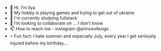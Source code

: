 - 👋 Hi, I’m Ilya
- 👀 My hobby is playing games and trying to get out of ukraine
- 🌱 I'm currently studying fullstack
- 💞️ I’m looking to collaborate on ... I don't know
- 📫 How to reach me - instagram @princeofexigo
- ⚡ Fun fact: I hate summer and especially July, every year I get seriously injured before my birthday...

<!---
Upersant/Upersant is a ✨ special ✨ repository because its `README.md` (this file) appears on your GitHub profile.
You can click the Preview link to take a look at your changes.
--->

